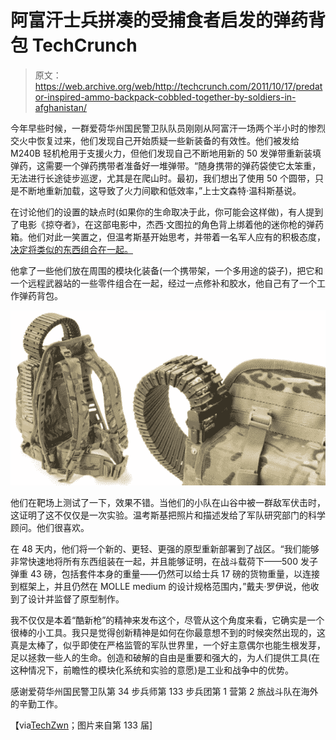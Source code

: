 # 阿富汗士兵拼凑的受捕食者启发的弹药背包 TechCrunch

> 原文：<https://web.archive.org/web/http://techcrunch.com/2011/10/17/predator-inspired-ammo-backpack-cobbled-together-by-soldiers-in-afghanistan/>

今年早些时候，一群爱荷华州国民警卫队队员刚刚从阿富汗一场两个半小时的惨烈交火中恢复过来，他们发现自己开始质疑一些新装备的有效性。他们被发给 M240B 轻机枪用于支援火力，但他们发现自己不断地用新的 50 发弹带重新装填弹药，这需要一个弹药携带者准备好一堆弹带。“随身携带的弹药袋使它太笨重，无法进行长途徒步巡逻，尤其是在爬山时。最初，我们想出了使用 50 个圆带，只是不断地重新加载，这导致了火力间歇和低效率，”上士文森特·温科斯基说。

在讨论他们的设置的缺点时(如果你的生命取决于此，你可能会这样做)，有人提到了电影《掠夺者》，在这部电影中，杰西·文图拉的角色背上绑着他的迷你枪的弹药箱。他们对此一笑置之，但温考斯基开始思考，并带着一名军人应有的积极态度，[决定将类似的东西组合在一起。](https://web.archive.org/web/20230203081640/http://www.army.mil/article/67318/_Ironmanan__a_game_changer_on_battlefield/)

他拿了一些他们放在周围的模块化装备(一个携带架，一个多用途的袋子)，把它和一个远程武器站的一些零件组合在一起，经过一点修补和胶水，他自己有了一个工作弹药背包。

![](img/7566de7f9b91e29f028df2d6d3c88196.png "size0")

他们在靶场上测试了一下，效果不错。当他们的小队在山谷中被一群敌军伏击时，这证明了这不仅仅是一次实验。温考斯基把照片和描述发给了军队研究部门的科学顾问。他们很喜欢。

在 48 天内，他们将一个新的、更轻、更强的原型重新部署到了战区。“我们能够非常快速地将所有东西组装在一起，并且能够证明，在战斗载荷下——500 发子弹重 43 磅，包括套件本身的重量——仍然可以给士兵 17 磅的货物重量，以连接到框架上，并且仍然在 MOLLE medium 的设计规格范围内，”戴夫·罗伊说，他收到了设计并监督了原型制作。

我不仅仅是本着“酷新枪”的精神来发布这个，尽管从这个角度来看，它确实是一个很棒的小工具。我只是觉得创新精神是如何在你最意想不到的时候突然出现的，这真是太棒了，似乎即使在严格监管的军队世界里，一个好主意偶尔也能生根发芽，足以拯救一些人的生命。创造和破解的自由是重要和强大的，为人们提供工具(在这种情况下，前瞻性的模块化系统和实验的意愿)是工业和战争中的优势。

感谢爱荷华州国民警卫队第 34 步兵师第 133 步兵团第 1 营第 2 旅战斗队在海外的辛勤工作。

【via[TechZwn](https://web.archive.org/web/20230203081640/http://techzwn.com/2011/10/predator-inspired-ironman-system-turns-backpack-into-massive-ammo-clip/)；图片来自第 133 届]